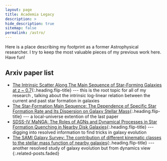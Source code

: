 ```yaml
---
layout: page
title: Academia Legacy
description: >
hide_description: true
sitemap: false
permalink: /astro/
---
```


Here is a place describing my footprint as a former Astrophysical researcher.  I try to keep the most valuable pieces of my previous work here.  Have fun!

## Arxiv paper list

* [The Intrinsic Scatter Along The Main Sequence of Star-Forming Galaxies at z ~ 0.7](https://arxiv.org/abs/1309.4093){:.heading.flip-title} 
--- this is the root topic for all of my research
, talking about the intrinsic log-linear relation between the current and past star formation in galaxies
* [The Star-Formation Main Sequence: The Dependence of Specific Star Formation Rate and Its Dispersion on Galaxy Stellar Mass](https://arxiv.org/abs/1507.03585){:.heading.flip-title} 
--- a local-universe extention of the last paper
* [SDSS-IV MaNGA: The Roles of AGNs and Dynamical Processes in Star Formation Quenching in Nearby Disk Galaxies](https://arxiv.org/abs/1811.01957){:.heading.flip-title}
--- digging into resolved information to find tricks in galaxy evolution
* [The SAMI Galaxy Survey: The contribution of different kinematic classes to the stellar mass function of nearby galaxies](https://arxiv.org/abs/1911.01433){:.heading.flip-title}
--- another resolved study of galaxy evolution but from dynamics view
{:.related-posts.faded}

